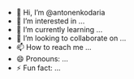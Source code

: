 - 👋 Hi, I’m @antonenkodaria
- 👀 I’m interested in ...
- 🌱 I’m currently learning ...
- 💞️ I’m looking to collaborate on ...
- 📫 How to reach me ...
- 😄 Pronouns: ...
- ⚡ Fun fact: ...

<!---
antonenkodaria/antonenkodaria is a ✨ special ✨ repository because its `README.md` (this file) appears on your GitHub profile.
You can click the Preview link to take a look at your changes.
--->
